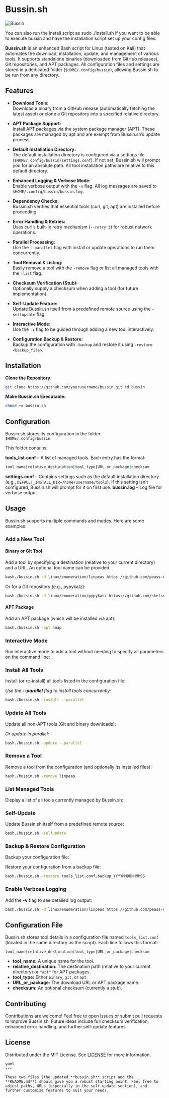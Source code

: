 # Bussin.sh

![Bussin](https://github.com/p3ta00/bussin/blob/main/bussin.png)

You can also run the install script as sudo ./install.sh if you want to be able to execute bussin and have the installation script set up your config files. 

**Bussin.sh** is an enhanced Bash script for Linux (tested on Kali) that automates the download, installation, update, and management of various tools. It supports standalone binaries (downloaded from GitHub releases), Git repositories, and APT packages. All configuration files and settings are stored in a dedicated folder (`$HOME/.config/bussin`), allowing Bussin.sh to be run from any directory.

## Features

- **Download Tools:**  
  Download a binary from a GitHub release (automatically fetching the latest asset) or clone a Git repository into a specified relative directory.

- **APT Package Support:**  
  Install APT packages via the system package manager (APT). These packages are managed by apt and are exempt from Bussin.sh’s update process.

- **Default Installation Directory:**  
  The default installation directory is configured via a settings file (`$HOME/.config/bussin/settings.conf`). If not set, Bussin.sh will prompt you for an absolute path. All tool installation paths are relative to this default directory.

- **Enhanced Logging & Verbose Mode:**  
  Enable verbose output with the `-v` flag. All log messages are saved to `$HOME/.config/bussin/bussin.log`.

- **Dependency Checks:**  
  Bussin.sh verifies that essential tools (curl, git, apt) are installed before proceeding.

- **Error Handling & Retries:**  
  Uses curl’s built-in retry mechanism (`--retry 3`) for robust network operations.

- **Parallel Processing:**  
  Use the `--parallel` flag with install or update operations to run them concurrently.

- **Tool Removal & Listing:**  
  Easily remove a tool with the `-remove` flag or list all managed tools with the `-list` flag.

- **Checksum Verification (Stub):**  
  Optionally supply a checksum when adding a tool (for future implementation).

- **Self-Update Feature:**  
  Update Bussin.sh itself from a predefined remote source using the `-selfupdate` flag.

- **Interactive Mode:**  
  Use the `-i` flag to be guided through adding a new tool interactively.

- **Configuration Backup & Restore:**  
  Backup the configuration with `-backup` and restore it using `-restore <backup_file>`.

## Installation

 **Clone the Repository:**

```bash
git clone https://github.com/yourusername/bussin.git cd bussin

```

**Make Bussin.sh Executable:**

```bash
chmod +x bussin.sh
```

## Configuration

Bussin.sh stores its configuration in the folder:  
`$HOME/.config/bussin`

This folder contains:

**tools_list.conf** – A list of managed tools. Each entry has the format:

```bash
tool_name|relative_destination|tool_type|URL_or_package|checksum
```

 **settings.conf** – Contains settings such as the default installation directory (e.g., `DEFAULT_INSTALL_DIR=/home/username/tools`). If this setting isn’t configured, Bussin.sh will prompt for it on first use.
 **bussin.log** – Log file for verbose output.

## Usage

Bussin.sh supports multiple commands and modes. Here are some examples:

### Add a New Tool

#### Binary or Git Tool

Add a tool by specifying a destination (relative to your current directory) and a URL. An optional tool name can be provided.

```bash
bash./bussin.sh -d linux/enumeration/linpeas https://github.com/peass-ng/PEASS-ng/releases/download/20250301-c97fb02a/linpeas.sh
```

Or for a Git repository (e.g., pypykatz):

```bash
bash./bussin.sh -d linux/enumeration/pypykatz https://github.com/skelsec/pypykatz.git
```

#### APT Package

Add an APT package (which will be installed via apt):

```bash
bash./bussin.sh -apt nmap
```

### Interactive Mode

Run interactive mode to add a tool without needing to specify all parameters on the command line:

### Install All Tools

Install (or re-install) all tools listed in the configuration file:

*Use the **\--parallel** flag to install tools concurrently:*

```bash
bash./bussin.sh -install --parallel
```

### Update All Tools

Update all non-APT tools (Git and binary downloads):

*Or update in parallel:*

```bash
bash./bussin.sh -update --parallel
```

### Remove a Tool

Remove a tool from the configuration (and optionally its installed files):

```bash
bash./bussin.sh -remove linpeas
```

### List Managed Tools

Display a list of all tools currently managed by Bussin.sh:

### Self-Update

Update Bussin.sh itself from a predefined remote source:

```bash
bash./bussin.sh -selfupdate
```

### Backup & Restore Configuration

Backup your configuration file:

Restore your configuration from a backup file:

```bash
bash./bussin.sh -restore tools_list.conf.backup_YYYYMMDDHHMMSS
```

### Enable Verbose Logging

Add the **\-v** flag to see detailed log output:

```bash
bash./bussin.sh -d linux/enumeration/linpeas https://github.com/peass-ng/PEASS-ng/releases/download/20250301-c97fb02a/linpeas.sh -v
```

## Configuration File

Bussin.sh stores tool details in a configuration file named `tools_list.conf` (located in the same directory as the script). Each line follows this format:

```
tool_name|relative_destination|tool_type|URL_or_package|checksum
```

- **tool\_name:** A unique name for the tool.
- **relative\_destination:** The destination path (relative to your current directory) or `"apt"` for APT packages.
- **tool\_type:** Either `binary`, `git`, or `apt`.
- **URL\_or\_package:** The download URL or APT package name.
- **checksum:** An optional checksum (currently a stub).

## Contributing

Contributions are welcome! Feel free to open issues or submit pull requests to improve Bussin.sh. Future ideas include full checksum verification, enhanced error handling, and further self-update features.

## License

Distributed under the MIT License. See [LICENSE](https://chatgpt.com/c/LICENSE) for more information.

```
yaml
---

These two files (the updated **bussin.sh** script and the **README.md**) should give you a robust starting point. Feel free to adjust paths, URLs (especially in the self-update section), and further customize features to suit your needs.
```
